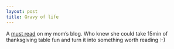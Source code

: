 ```yaml
---
layout: post
title: Gravy of life
---
```


A [must
read](http://kimfromthesouth.blogspot.com/2007/11/mechanics-of-mashed-potatoes.html)
on my mom’s blog. Who knew she could take 15min of thanksgiving table
fun and turn it into something worth reading :-)
